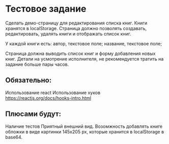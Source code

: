 # Тестовое задание

Сделать демо-страницу для редактирования списка книг. Книги хранятся в localStorage. Страница должно позволять создавать, редактировать, удалять книги и отображать список книг.

У каждой книги есть:
автор, текстовое поле;
название, текстовое поле;

Страница должна выводить список книг и форму добавления новых книг. Детали на усмотрение исполнителя, не рекомендуется тратить на задание больше пары часов.

## Обязательно:

Использование react
Использование хуков https://reactjs.org/docs/hooks-intro.html

## Плюсами будут:

Наличие тестов
Приятный внешний вид.
Возомжность добавлять книге обложки в виде картинки 145х205 px, которые хранится в localStorage в base64.
